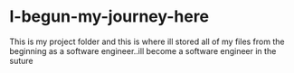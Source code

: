 # I-begun-my-journey-here
This is my project folder and this is where ill stored all of my files from the beginning as a software engineer..ill become a software engineer in the suture

